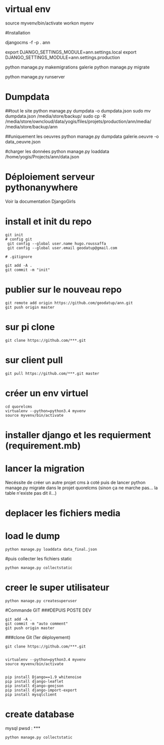 # virtual env
source myvenv/bin/activate
workon myenv

#Installation 

djangocms -f -p . ann


export DJANGO_SETTINGS_MODULE=ann.settings.local
export DJANGO_SETTINGS_MODULE=ann.settings.production

python manage.py makemigrations galerie
python manage.py migrate


python manage.py runserver



# Dumpdata

##tout le site
python manage.py dumpdata -o dumpdata.json
sudo mv dumpdata.json /media/store/backup/
sudo cp -R /media/store/owncloud/data/yogis/files/projets/production/ann/media/ /media/store/backup/ann

##uniquement les oeuvres
python manage.py dumpdata galerie.oeuvre -o data_oeuvre.json



#charger les données
python manage.py loaddata /home/yogis/Projects/ann/data.json




# Déploiement serveur pythonanywhere
Voir la documentation DjangoGirls

# install et init du repo
~~~
git init
# config git
 git config --global user.name hugo.roussaffa
 git config --global user.email geodatup@gmail.com

# .gitignore
~~~

~~~
git add -A .
git commit -m "init"
~~~

# publier sur le nouveau repo
~~~
git remote add origin https://github.com/geodatup/ann.git
git push origin master
~~~

# sur pi clone
~~~
git clone https://github.com/***.git
~~~

# sur client pull
~~~
git pull https://github.com/***.git master
~~~
# créer un env virtuel
~~~
cd quorelcms
virtualenv --python=python3.4 myvenv
source myvenv/bin/activate
~~~

# installer django et les requierment (requirement.mb)

# lancer la migration
Necéssite de créer un autre projet cms à coté puis de lancer 
python manage.py migrate 
dans le projet quorelcms
(sinon ça ne marche pas... la table n'existe pas dit il...)


# deplacer les fichiers media
# load le dump
```
python manage.py loaddata data_final.json
```

#puis collecter les fichiers static
~~~
python manage.py collectstatic
~~~



# creer le super utilisateur
~~~
python manage.py createsuperuser
~~~


#Commande GIT 
###DEPUIS POSTE DEV
~~~
git add -A .
git commit -m "auto comment"
git push origin master
~~~


###clone Git (1er déployement)
~~~
git clone https://github.com/***.git


virtualenv --python=python3.4 myvenv
source myvenv/bin/activate


pip install Django==1.9 whitenoise
pip install django-leaflet
pip install django-geojson
pip install django-import-export
pip install mysqlclient
~~~

# create database
mysql 
pwsd : ***
~~~
python manage.py collectstatic
~~~



